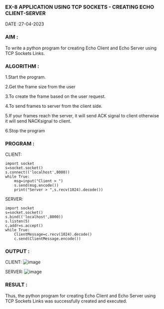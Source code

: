 ### EX-8 APPLICATION USING TCP SOCKETS - CREATING ECHO CLIENT-SERVER

DATE :27-04-2023

### AIM :
To write a python program for creating Echo Client and Echo Server using TCP Sockets Links.

### ALGORITHM :

 1.Start the program.
 
 2.Get the frame size from the user
 
 3.To create the frame based on the user request.
 
 4.To send frames to server from the client side.
 
 5.If your frames reach the server, it will send ACK signal to client otherwise it will send NACKsignal to client.
 
 6.Stop the program


### PROGRAM :

CLIENT:
```
import socket
s=socket.socket()
s.connect(('localhost',8000))
while True:
    msg=input("Client > ")
    s.send(msg.encode())
    print("Server > ",s.recv(1024).decode())
```
SERVER:
```
import socket
s=socket.socket()
s.bind(('localhost',8000))
s.listen(5)
c,addr=s.accept()
while True:
    ClientMessage=c.recv(1024).decode()
    c.send(ClientMessage.encode())
```
### OUTPUT :

CLIENT: 
![image](https://github.com/Thilagavathi7/EX-8/assets/119407159/818cba62-2b73-4b67-9ee7-33a9493fe123)

SERVER:
![image](https://github.com/Thilagavathi7/EX-8/assets/119407159/e1e2f85b-ee02-43f4-ad69-0b427366aac1)




### RESULT :
Thus, the python program for creating Echo Client and Echo Server using TCP Sockets Links was successfully created and executed.
